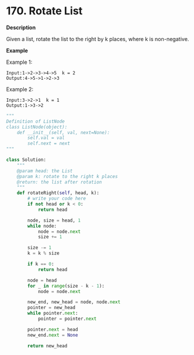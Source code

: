 # 170. Rotate List

**Description**

Given a list, rotate the list to the right by k places, where k is non-negative.

**Example**

Example 1:

```
Input:1->2->3->4->5  k = 2
Output:4->5->1->2->3
```

Example 2:

```
Input:3->2->1  k = 1
Output:1->3->2
```



```python
"""
Definition of ListNode
class ListNode(object):
    def __init__(self, val, next=None):
        self.val = val
        self.next = next
"""

class Solution:
    """
    @param head: the List
    @param k: rotate to the right k places
    @return: the list after rotation
    """
    def rotateRight(self, head, k):
        # write your code here
        if not head or k < 0:
            return head

        node, size = head, 1
        while node:
            node = node.next
            size += 1

        size -= 1
        k = k % size

        if k == 0:
            return head

        node = head
        for _ in range(size - k - 1):
            node = node.next

        new_end, new_head = node, node.next
        pointer = new_head
        while pointer.next:
            pointer = pointer.next

        pointer.next = head
        new_end.next = None

        return new_head
```

